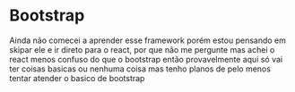 # Bootstrap

Ainda não comecei a aprender esse framework porém estou pensando em skipar ele e ir direto para o react,
por que não me pergunte mas achei o react menos confuso do que o bootstrap então provavelmente aqui só vai ter coisas basicas 
ou nenhuma coisa mas tenho planos de pelo menos tentar atender o basico de bootstrap
